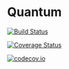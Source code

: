 # Quantum

[![Build Status](https://travis-ci.org/jagot/Quantum.jl.svg?branch=master)](https://travis-ci.org/jagot/Quantum.jl)

[![Coverage Status](https://coveralls.io/repos/jagot/Quantum.jl/badge.svg?branch=master&service=github)](https://coveralls.io/github/jagot/Quantum.jl?branch=master)

[![codecov.io](http://codecov.io/github/jagot/Quantum.jl/coverage.svg?branch=master)](http://codecov.io/github/jagot/Quantum.jl?branch=master)
